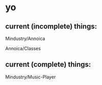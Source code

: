 # yo

## current (incomplete) things:
Mindustry/Annoica

Annoica/Classes
## current (complete) things:
Mindustry/Music-Player
